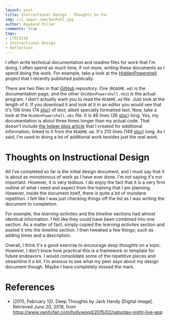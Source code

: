 ```yaml
---
layout: post
title: Instructional Design - Thoughts So Far
img: //i.imgur.com/3xcPuSJ.jpg
author: Raymond Piller
comments: true
tags:
- LTEC5210
- Instructional Design
- Reflection
---
```

I often write technical documentation and *readme* files for work that I'm doing.
I often spend as much time, if not more, writing these documents as I spend doing the work.
For example, take a look at the [HiddenPowershell](https://github.com/UNT-CAS/HiddenPowershell) project that I recently published publically.

There are two files in that [GitHub](https://github.com) repository.
One (`README.md`) is the documentation page, and the other (`HiddenPowershell.vbs`) is the actual program.
I don't actually want you to read the `README.md` file.
Just look at the length of it.
If you download it and look at it in an editor you would see that it's 106 lines (74 [sloc](https://en.wikipedia.org/wiki/Source_lines_of_code)) of text; albeit specially formatted text.
Now, take a look at the `HiddenPowershell.vbs` file.
It is 46 lines (36 [sloc](https://en.wikipedia.org/wiki/Source_lines_of_code)) long.
Yes, my documentation is about three times longer than my actual code.
That doesn't include [the helper blog article](http://blog.vertigion.com/2018/05/24/gpo-startup-script-practical-download/) that I created for additional information; linked to it from the `README.md`.
It's 210 lines (149 [sloc](https://en.wikipedia.org/wiki/Source_lines_of_code)) long.
As I said, I'm used to doing a lot of additional work besides just the *real work*.

# Thoughts on Instructional Design

All I've completed so far is the initial design document, and I must say that it is about as monotonous of work as I have ever done.
I'm not saying it's not important.
However, it is very tedious.
I do enjoy the fact that it is a very firm outline of what I need and expect from the training that I am planning.
However, inside the document itself, there is quite a bit of mundane repetition.
I felt like I was just checking things off the list as I was writing the document to completion.

For example, the *learning activties* and the *timeline* sections had almost identical information.
I felt like they could have been combined into one section.
As a matter of fact, simply copied the *learning activties* section and pasted it into the *timeline* section.
I then tweaked a few things; such as adding times and a description.

Overall, I think it's a good exercise to encourage *deep thoughts* on a topic.
However, I don't know how practical this is a framework or template for future endeavors.
I would consolidate some of the repetitive pieces and streamline it a bit.
I'm anxious to see what my peer says about my design document though.
Maybe I have completely missed the mark.

# References

- (2015, February 12). Deep Thoughts by Jack Handy [Digital image]. Retrieved June 20, 2018, from https://www.vanityfair.com/hollywood/2015/02/saturday-night-live-app